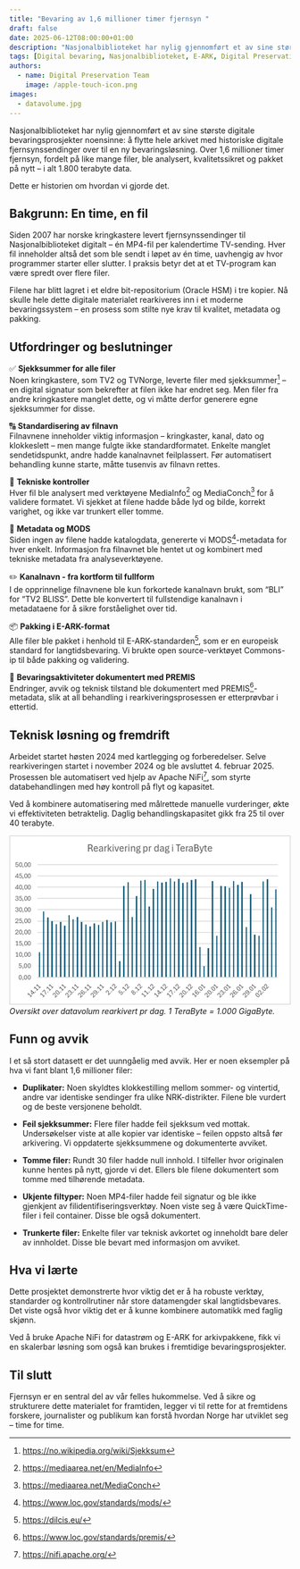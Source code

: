 ```yaml
---
title: "Bevaring av 1,6 millioner timer fjernsyn "
draft: false
date: 2025-06-12T08:00:00+01:00
description: "Nasjonalbiblioteket har nylig gjennomført et av sine største digitale bevaringsprosjekter noensinne: å flytte hele arkivet med historiske digitale fjernsynssendinger over til en ny bevaringsløsning."
tags: [Digital bevaring, Nasjonalbiblioteket, E-ARK, Digital Preservation Services, OAIS, Sikkerhet, Automatisering, Fjernsyn, Rearkivering, Sjekksum]
authors: 
  - name: Digital Preservation Team
    image: /apple-touch-icon.png
images: 
  - datavolume.jpg
---
```

Nasjonalbiblioteket har nylig gjennomført et av sine største digitale bevaringsprosjekter noensinne: å flytte hele arkivet med historiske digitale fjernsynssendinger over til en ny bevaringsløsning. Over 1,6 millioner timer fjernsyn, fordelt på like mange filer, ble analysert, kvalitetssikret og pakket på nytt – i alt 1.800 terabyte data. 

Dette er historien om hvordan vi gjorde det. 

## Bakgrunn: En time, en fil 

Siden 2007 har norske kringkastere levert fjernsynssendinger til Nasjonalbiblioteket digitalt – én MP4-fil per kalendertime TV-sending. Hver fil inneholder altså det som ble sendt i løpet av én time, uavhengig av hvor programmer starter eller slutter. I praksis betyr det at et TV-program kan være spredt over flere filer. 

Filene har blitt lagret i et eldre bit-repositorium (Oracle HSM) i tre kopier. Nå skulle hele dette digitale materialet rearkiveres inn i et moderne bevaringssystem – en prosess som stilte nye krav til kvalitet, metadata og pakking. 

## Utfordringer og beslutninger
✅ **Sjekksummer for alle filer** <br> Noen kringkastere, som TV2 og TVNorge, leverte filer med sjekksummer[^1] – en digital signatur som bekrefter at filen ikke har endret seg. Men filer fra andre kringkastere manglet dette, og vi måtte derfor generere egne sjekksummer for disse. 

🔠 **Standardisering av filnavn** <br> Filnavnene inneholder viktig informasjon – kringkaster, kanal, dato og klokkeslett – men mange fulgte ikke standardformatet. Enkelte manglet sendetidspunkt, andre hadde kanalnavnet feilplassert. Før automatisert behandling kunne starte, måtte tusenvis av filnavn rettes. 

🔧 **Tekniske kontroller** <br> Hver fil ble analysert med verktøyene MediaInfo[^2] og MediaConch[^3] for å validere formatet. Vi sjekket at filene hadde både lyd og bilde, korrekt varighet, og ikke var trunkert eller tomme. 

📄 **Metadata og MODS** <br> Siden ingen av filene hadde katalogdata, genererte vi MODS[^4]-metadata for hver enkelt. Informasjon fra filnavnet ble hentet ut og kombinert med tekniske metadata fra analyseverktøyene. 

✏️ **Kanalnavn - fra kortform til fullform** <br> I de opprinnelige filnavnene ble kun forkortede kanalnavn brukt, som “BLI” for “TV2 BLISS”. Dette ble konvertert til fullstendige kanalnavn i metadataene for å sikre forståelighet over tid. 

📦 **Pakking i E-ARK-format** <br> Alle filer ble pakket i henhold til E-ARK-standarden[^5], som er en europeisk standard for langtidsbevaring. Vi brukte open source-verktøyet Commons-ip til både pakking og validering. 

📝 **Bevaringsaktiviteter dokumentert med PREMIS** <br> Endringer, avvik og teknisk tilstand ble dokumentert med PREMIS[^6]-metadata, slik at all behandling i rearkiveringsprosessen er etterprøvbar i ettertid. 

## Teknisk løsning og fremdrift

Arbeidet startet høsten 2024 med kartlegging og forberedelser. Selve rearkiveringen startet i november 2024 og ble avsluttet 4. februar 2025. Prosessen ble automatisert ved hjelp av Apache NiFi[^7], som styrte databehandlingen med høy kontroll på flyt og kapasitet. 

Ved å kombinere automatisering med målrettede manuelle vurderinger, økte vi effektiviteten betraktelig. Daglig behandlingskapasitet gikk fra 25 til over 40 terabyte. 

![Rearkivering pr dag i TeraByte](datavolume.jpg)
*Oversikt over datavolum rearkivert pr dag. 1 TeraByte = 1.000 GigaByte.*

## Funn og avvik

I et så stort datasett er det uunngåelig med avvik. Her er noen eksempler på hva vi fant blant 1,6 millioner filer: 
- **Duplikater:** Noen skyldtes klokkestilling mellom sommer- og vintertid, andre var identiske sendinger fra ulike NRK-distrikter. Filene ble vurdert og de beste versjonene beholdt. 

- **Feil sjekksummer:** Flere filer hadde feil sjekksum ved mottak. Undersøkelser viste at alle kopier var identiske – feilen oppsto altså før arkivering. Vi oppdaterte sjekksummene og dokumenterte avviket. 

- **Tomme filer:** Rundt 30 filer hadde null innhold. I tilfeller hvor originalen kunne hentes på nytt, gjorde vi det. Ellers ble filene dokumentert som tomme med tilhørende metadata. 

- **Ukjente filtyper:** Noen MP4-filer hadde feil signatur og ble ikke gjenkjent av filidentifiseringsverktøy. Noen viste seg å være QuickTime-filer i feil container. Disse ble også dokumentert. 

- **Trunkerte filer:** Enkelte filer var teknisk avkortet og inneholdt bare deler av innholdet. Disse ble bevart med informasjon om avviket. 

## Hva vi lærte 

Dette prosjektet demonstrerte hvor viktig det er å ha robuste verktøy, standarder og kontrollrutiner når store datamengder skal langtidsbevares. Det viste også hvor viktig det er å kunne kombinere automatikk med faglig skjønn. 

Ved å bruke Apache NiFi for datastrøm og E-ARK for arkivpakkene, fikk vi en skalerbar løsning som også kan brukes i fremtidige bevaringsprosjekter. 

## Til slutt 

Fjernsyn er en sentral del av vår felles hukommelse. Ved å sikre og strukturere dette materialet for framtiden, legger vi til rette for at fremtidens forskere, journalister og publikum kan forstå hvordan Norge har utviklet seg – time for time. 


[^1]: https://no.wikipedia.org/wiki/Sjekksum 
[^2]: https://mediaarea.net/en/MediaInfo
[^3]: https://mediaarea.net/MediaConch
[^4]: https://www.loc.gov/standards/mods/
[^5]: https://dilcis.eu/ 
[^6]: https://www.loc.gov/standards/premis/
[^7]: https://nifi.apache.org/
